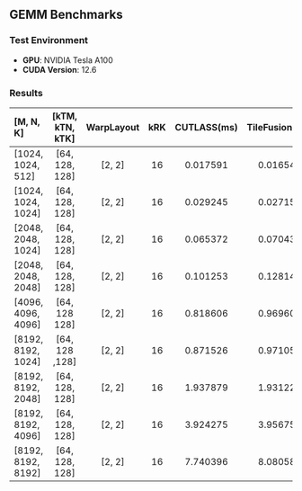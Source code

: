 ## GEMM Benchmarks 

### Test Environment
- **GPU**: NVIDIA Tesla A100
- **CUDA Version**: 12.6


### Results

|[M, N, K]|[kTM, kTN, kTK]| WarpLayout | kRK | CUTLASS(ms) | TileFusion(ms) |
|:---|:---:|:---:|:---:|:---:|:---:|
| [1024, 1024, 512] | [64, 128, 128] | [2, 2] | 16 | 0.017591 | 0.016548 |
| [1024, 1024, 1024] | [64, 128, 128] | [2, 2] | 16 | 0.029245 | 0.027156 |
| [2048, 2048, 1024] | [64, 128, 128] | [2, 2] | 16 | 0.065372 | 0.070431 |
|[2048, 2048, 2048] | [64, 128, 128] | [2, 2] | 16 | 0.101253 | 0.128143 |
| [4096, 4096, 4096] | [64, 128 128] | [2, 2] | 16 | 0.818606 | 0.969605 |
| [8192, 8192, 1024] | [64, 128 ,128] | [2, 2] | 16 | 0.871526 | 0.971059|
| [8192, 8192, 2048] | [64, 128, 128] | [2, 2] | 16 | 1.937879 | 1.931223 |
| [8192, 8192, 4096] | [64, 128, 128] | [2, 2] | 16 | 3.924275 | 3.956757 |
| [8192, 8192, 8192] | [64, 128, 128] | [2, 2] | 16 | 7.740396 | 8.080589 |